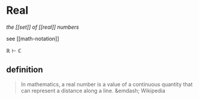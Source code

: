 # Real

_the [[set]] of [[real]] numbers_

see [[math-notation]]

$\mathbb R \vdash \mathbb C$

## definition

> In mathematics, a real number is a value of a continuous quantity that can represent a distance along a line. &emdash; Wikipedia
